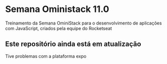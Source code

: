 # Semana Oministack 11.0
Treinamento da Semana OminiStack para o desenvolvimento de aplicações com JavaScript, criados pela equipe do Rocketseat

## Este repositório ainda está em atualização
Tive problemas com a plataforma expo
